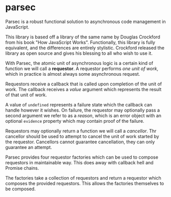 # parsec
Parsec is a robust functional solution to asynchronous code management in JavaScript.

This library is based off a library of the same name by Douglas Crockford from his book "How JavaScript Works". Functionally, this library is fully equivalent, and the differences are entirely stylistic. Crockford released the library as open source and gives his blessing to all who wish to use it.

With Parsec, the atomic unit of asynchronous logic is a certain kind of function we will call a **requestor**. A requestor performs *one unit of work*, which in practice is almost always some asynchronous request.

Requestors receive a callback that is called upon completion of the unit of work. The callback receives a *value* argument which represents the result of that unit of work.

A value of `undefined` represents a failure state which the callback can handle however it wishes. On failure, the requestor may optionally pass a second argument we refer to as a *reason*, which is an error object with an optional `evidence` property which may contain proof of the failure.

Requestors may optionally return a function we will call a *cancellor*. Thr cancellor should be used to attempt to cancel the unit of work started by the requestor. Cancellors cannot guarantee cancellation, they can only guarantee an attempt.

Parsec provides four requestor factories which can be used to compose requestors in maintainable way. This does away with callback hell and Promise chains.

The factories take a collection of requestors and return a requestor which composes the provided requestors. This allows the factories themselves to be composed.
